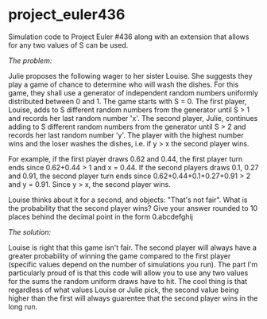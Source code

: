 # project_euler436
Simulation code to Project Euler #436 along with an extension that allows for any two values of S can be used.

*The problem:* 

  Julie proposes the following wager to her sister Louise.
  She suggests they play a game of chance to determine who will wash the dishes.
  For this game, they shall use a generator of independent random numbers uniformly distributed between 0 and 1.
  The game starts with S = 0.
  The first player, Louise, adds to S different random numbers from the generator until S > 1 and records her last random number 'x'.
  The second player, Julie, continues adding to S different random numbers from the generator until S > 2 and records her last random number 'y'.
  The player with the highest number wins and the loser washes the dishes, i.e. if y > x the second player wins.

  For example, if the first player draws 0.62 and 0.44, the first player turn ends since 0.62+0.44 > 1 and x = 0.44.
  If the second players draws 0.1, 0.27 and 0.91, the second player turn ends since 0.62+0.44+0.1+0.27+0.91 > 2 and y = 0.91. Since y > x, the second player wins.

  Louise thinks about it for a second, and objects: "That's not fair".
  What is the probability that the second player wins?
  Give your answer rounded to 10 places behind the decimal point in the form 0.abcdefghij
  
*The solution:*

  Louise is right that this game isn't fair. The second player will always have a greater probability of winning the game compared to the first player (specific values depend on the number of simulations you run). The part I'm particularly proud of is that this code will allow you to use any two values for the sums the random uniform draws have to hit. The cool thing is that regardless of what values Louise or Julie pick, the second value being higher than the first will always guarentee that the second player wins in the long run.
